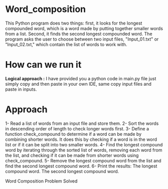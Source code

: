 # Word_composition
This Python program does two things: first, it looks for the longest compounded word, which is a word made by putting together smaller words from a list. Second, it finds the second longest compounded word. The program asks the user to choose between two input files, "Input_01.txt" or "Input_02.txt," which contain the list of words to work with.
# How can we run it
**Logical approach :** I have provided you a python code in main.py file just simply copy and then paste in your own IDE, same copy input files and paste in inputs.
# Approach 
1-     Read a list of words from an input file and store them.
2-     Sort the words in descending order of length to check longer words first.
3-     Define a function check_compound to determine if a word can be made by combining shorter words. It does this by checking if a word is in the word list or if it can be split into two smaller words.
4-     Find the longest compound word by iterating through the sorted list of words, removing each word from the list, and checking if it can be made from shorter words using check_compound.
5-     Remove the longest compound word from the list and find the second longest compound word.
6-     Print the results:
The longest compound word.
The second longest compound word.




Word Composition Problem Solved 
